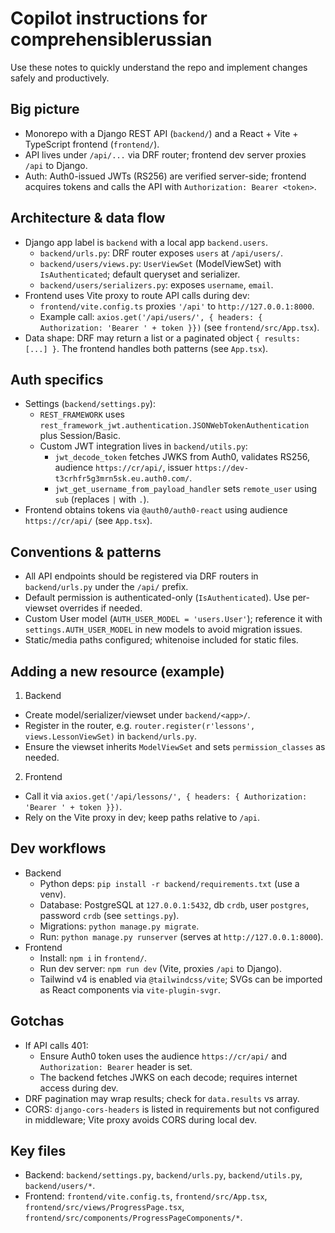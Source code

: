 # Copilot instructions for comprehensiblerussian

Use these notes to quickly understand the repo and implement changes safely and productively.

## Big picture

- Monorepo with a Django REST API (`backend/`) and a React + Vite + TypeScript frontend (`frontend/`).
- API lives under `/api/...` via DRF router; frontend dev server proxies `/api` to Django.
- Auth: Auth0-issued JWTs (RS256) are verified server-side; frontend acquires tokens and calls the API with `Authorization: Bearer <token>`.

## Architecture & data flow

- Django app label is `backend` with a local app `backend.users`.
  - `backend/urls.py`: DRF router exposes `users` at `/api/users/`.
  - `backend/users/views.py`: `UserViewSet` (ModelViewSet) with `IsAuthenticated`; default queryset and serializer.
  - `backend/users/serializers.py`: exposes `username`, `email`.
- Frontend uses Vite proxy to route API calls during dev:
  - `frontend/vite.config.ts` proxies `'/api'` to `http://127.0.0.1:8000`.
  - Example call: `axios.get('/api/users/', { headers: { Authorization: 'Bearer ' + token }})` (see `frontend/src/App.tsx`).
- Data shape: DRF may return a list or a paginated object `{ results: [...] }`. The frontend handles both patterns (see `App.tsx`).

## Auth specifics

- Settings (`backend/settings.py`):
  - `REST_FRAMEWORK` uses `rest_framework_jwt.authentication.JSONWebTokenAuthentication` plus Session/Basic.
  - Custom JWT integration lives in `backend/utils.py`:
    - `jwt_decode_token` fetches JWKS from Auth0, validates RS256, audience `https://cr/api/`, issuer `https://dev-t3crhfr5g3mrn5sk.eu.auth0.com/`.
    - `jwt_get_username_from_payload_handler` sets `remote_user` using `sub` (replaces `|` with `.`).
- Frontend obtains tokens via `@auth0/auth0-react` using audience `https://cr/api/` (see `App.tsx`).

## Conventions & patterns

- All API endpoints should be registered via DRF routers in `backend/urls.py` under the `/api/` prefix.
- Default permission is authenticated-only (`IsAuthenticated`). Use per-viewset overrides if needed.
- Custom User model (`AUTH_USER_MODEL = 'users.User'`); reference it with `settings.AUTH_USER_MODEL` in new models to avoid migration issues.
- Static/media paths configured; whitenoise included for static files.

## Adding a new resource (example)

1. Backend

- Create model/serializer/viewset under `backend/<app>/`.
- Register in the router, e.g. `router.register(r'lessons', views.LessonViewSet)` in `backend/urls.py`.
- Ensure the viewset inherits `ModelViewSet` and sets `permission_classes` as needed.

2. Frontend

- Call it via `axios.get('/api/lessons/', { headers: { Authorization: 'Bearer ' + token }})`.
- Rely on the Vite proxy in dev; keep paths relative to `/api`.

## Dev workflows

- Backend
  - Python deps: `pip install -r backend/requirements.txt` (use a venv).
  - Database: PostgreSQL at `127.0.0.1:5432`, db `crdb`, user `postgres`, password `crdb` (see `settings.py`).
  - Migrations: `python manage.py migrate`.
  - Run: `python manage.py runserver` (serves at `http://127.0.0.1:8000`).
- Frontend
  - Install: `npm i` in `frontend/`.
  - Run dev server: `npm run dev` (Vite, proxies `/api` to Django).
  - Tailwind v4 is enabled via `@tailwindcss/vite`; SVGs can be imported as React components via `vite-plugin-svgr`.

## Gotchas

- If API calls 401:
  - Ensure Auth0 token uses the audience `https://cr/api/` and `Authorization: Bearer` header is set.
  - The backend fetches JWKS on each decode; requires internet access during dev.
- DRF pagination may wrap results; check for `data.results` vs array.
- CORS: `django-cors-headers` is listed in requirements but not configured in middleware; Vite proxy avoids CORS during local dev.

## Key files

- Backend: `backend/settings.py`, `backend/urls.py`, `backend/utils.py`, `backend/users/*`.
- Frontend: `frontend/vite.config.ts`, `frontend/src/App.tsx`, `frontend/src/views/ProgressPage.tsx`, `frontend/src/components/ProgressPageComponents/*`.
